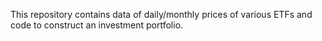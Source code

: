 This repository contains data of daily/monthly prices of various ETFs and code to construct an investment portfolio.
